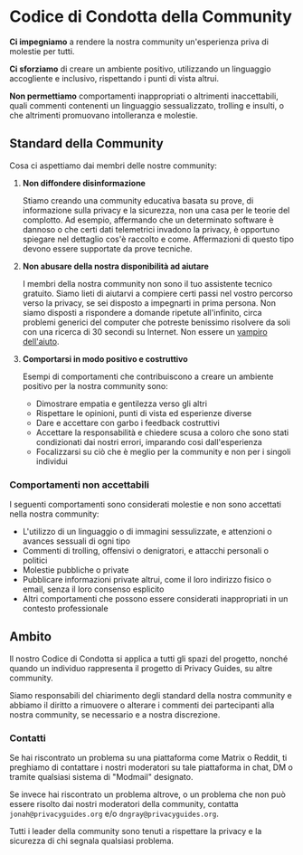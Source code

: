 # Codice di Condotta della Community

**Ci impegniamo** a rendere la nostra community un'esperienza priva di molestie per tutti.

**Ci sforziamo** di creare un ambiente positivo, utilizzando un linguaggio accogliente e inclusivo, rispettando i punti di vista altrui.

**Non permettiamo** comportamenti inappropriati o altrimenti inaccettabili, quali commenti contenenti un linguaggio sessualizzato, trolling e insulti, o che altrimenti promuovano intolleranza e molestie.

## Standard della Community

Cosa ci aspettiamo dai membri delle nostre community:

1. **Non diffondere disinformazione**

      Stiamo creando una community educativa basata su prove, di informazione sulla privacy e la sicurezza, non una casa per le teorie del complotto. Ad esempio, affermando che un determinato software è dannoso o che certi dati telemetrici invadono la privacy, è opportuno spiegare nel dettaglio cos'è raccolto e come. Affermazioni di questo tipo devono essere supportate da prove tecniche.

1. **Non abusare della nostra disponibilità ad aiutare**

      I membri della nostra community non sono il tuo assistente tecnico gratuito. Siamo lieti di aiutarvi a compiere certi passi nel vostro percorso verso la privacy, se sei disposto a impegnarti in prima persona. Non siamo disposti a rispondere a domande ripetute all'infinito, circa problemi generici del computer che potreste benissimo risolvere da soli con una ricerca di 30 secondi su Internet. Non essere un [vampiro dell'aiuto](https://slash7.com/2006/12/22/vampires/).

1. **Comportarsi in modo positivo e costruttivo**

      Esempi di comportamenti che contribuiscono a creare un ambiente positivo per la nostra community sono:

      - Dimostrare empatia e gentilezza verso gli altri
      - Rispettare le opinioni, punti di vista ed esperienze diverse
      - Dare e accettare con garbo i feedback costruttivi
      - Accettare la responsabilità e chiedere scusa a coloro che sono stati condizionati dai nostri errori, imparando cosi dall'esperienza
      - Focalizzarsi su ciò che è meglio per la community e non per i singoli individui

### Comportamenti non accettabili

I seguenti comportamenti sono considerati molestie e non sono accettati nella nostra community:

- L'utilizzo di un linguaggio o di immagini sessulizzate, e attenzioni o avances sessuali di ogni tipo
- Commenti di trolling, offensivi o denigratori, e attacchi personali o politici
- Molestie pubbliche o private
- Pubblicare informazioni private altrui, come il loro indirizzo fisico o email, senza il loro consenso esplicito
- Altri comportamenti che possono essere considerati inappropriati in un contesto professionale

## Ambito

Il nostro Codice di Condotta si applica a tutti gli spazi del progetto, nonché quando un individuo rappresenta il progetto di Privacy Guides, su altre community.

Siamo responsabili del chiarimento degli standard della nostra community e abbiamo il diritto a rimuovere o alterare i commenti dei partecipanti alla nostra community, se necessario e a nostra discrezione.

### Contatti

Se hai riscontrato un problema su una piattaforma come Matrix o Reddit, ti preghiamo di contattare i nostri moderatori su tale piattaforma in chat, DM o tramite qualsiasi sistema di "Modmail" designato.

Se invece hai riscontrato un problema altrove, o un problema che non può essere risolto dai nostri moderatori della community, contatta `jonah@privacyguides.org` e/o `dngray@privacyguides.org`.

Tutti i leader della community sono tenuti a rispettare la privacy e la sicurezza di chi segnala qualsiasi problema.
